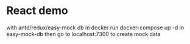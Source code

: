 # React demo
with antd/redux/easy-mock db in docker
run docker-compose up -d in easy-mock-db then go to localhost:7300 to create mock data